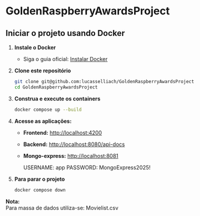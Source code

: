 # GoldenRaspberryAwardsProject

## Iniciar o projeto usando Docker

1. **Instale o Docker**
   - Siga o guia oficial: [Instalar Docker](https://docs.docker.com/engine/install/ubuntu/)

2. **Clone este repositório**
   ```sh
   git clone git@github.com:lucasselliach/GoldenRaspberryAwardsProject.git
   cd GoldenRaspberryAwardsProject
   ```

3. **Construa e execute os containers**
   ```sh
   docker compose up --build
   ```

4. **Acesse as aplicações:**
   - **Frontend:** [http://localhost:4200](http://localhost:4200)
   - **Backend:** [http://localhost:8080/api-docs](http://localhost:8080/api-docs)
   - **Mongo-express:** [http://localhost:8081](http://localhost:8081)

      USERNAME: app
      PASSWORD: MongoExpress2025!

5. **Para parar o projeto**
   ```sh
   docker compose down
   ```

**Nota:**  
Para massa de dados utiliza-se: Movielist.csv